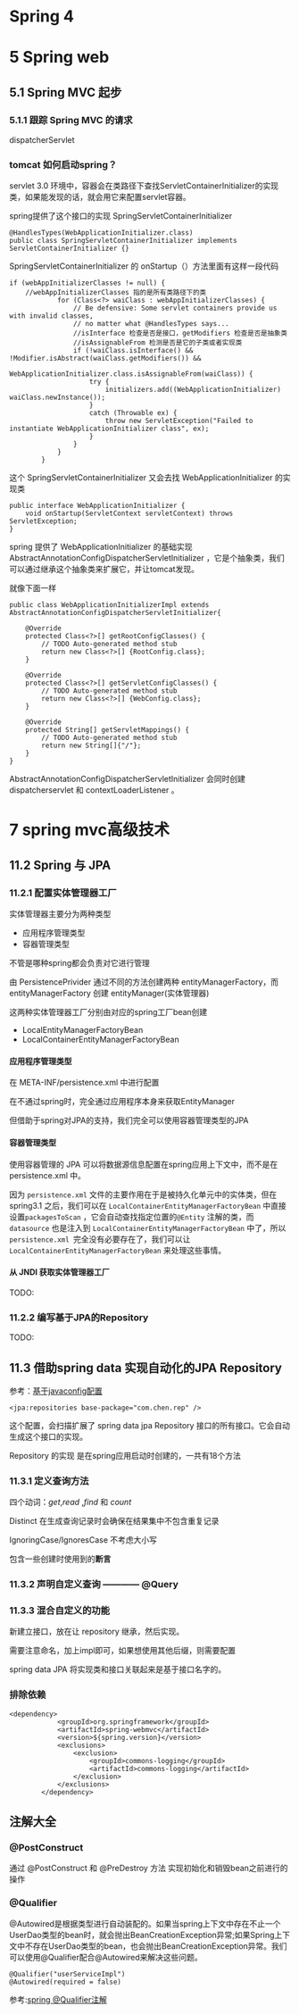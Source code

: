 # Spring 4

#  5 Spring web

## 5.1 Spring MVC 起步

### 5.1.1 跟踪 Spring MVC 的请求

dispatcherServlet

### tomcat 如何启动spring？

servlet 3.0 环境中，容器会在类路径下查找ServletContainerInitializer的实现类，如果能发现的话，就会用它来配置servlet容器。

spring提供了这个接口的实现 SpringServletContainerInitializer

```
@HandlesTypes(WebApplicationInitializer.class)
public class SpringServletContainerInitializer implements ServletContainerInitializer {}
```

SpringServletContainerInitializer 的 onStartup（）方法里面有这样一段代码
```
if (webAppInitializerClasses != null) {
    //webAppInitializerClasses 指的是所有类路径下的类
            for (Class<?> waiClass : webAppInitializerClasses) {
                // Be defensive: Some servlet containers provide us with invalid classes,
                // no matter what @HandlesTypes says...
                //isInterface 检查是否是接口，getModifiers 检查是否是抽象类
                //isAssignableFrom 检测是否是它的子类或者实现类
                if (!waiClass.isInterface() && !Modifier.isAbstract(waiClass.getModifiers()) &&
                        WebApplicationInitializer.class.isAssignableFrom(waiClass)) {
                    try {
                        initializers.add((WebApplicationInitializer) waiClass.newInstance());
                    }
                    catch (Throwable ex) {
                        throw new ServletException("Failed to instantiate WebApplicationInitializer class", ex);
                    }
                }
            }
        }

```

这个 SpringServletContainerInitializer 又会去找 WebApplicationInitializer 的实现类

```
public interface WebApplicationInitializer {
    void onStartup(ServletContext servletContext) throws ServletException;
}

```

spring 提供了 WebApplicationInitializer 的基础实现 AbstractAnnotationConfigDispatcherServletInitializer ，它是个抽象类，我们可以通过继承这个抽象类来扩展它，并让tomcat发现。

就像下面一样

```
public class WebApplicationInitializerImpl extends AbstractAnnotationConfigDispatcherServletInitializer{

    @Override
    protected Class<?>[] getRootConfigClasses() {
        // TODO Auto-generated method stub
        return new Class<?>[] {RootConfig.class};
    }

    @Override
    protected Class<?>[] getServletConfigClasses() {
        // TODO Auto-generated method stub
        return new Class<?>[] {WebConfig.class};
    }

    @Override
    protected String[] getServletMappings() {
        // TODO Auto-generated method stub
        return new String[]{"/"};
    }
}

```

AbstractAnnotationConfigDispatcherServletInitializer 会同时创建 dispatcherservlet 和 contextLoaderListener 。





# 7 spring mvc高级技术




## 11.2 Spring 与 JPA

### 11.2.1 配置实体管理器工厂

实体管理器主要分为两种类型

- 应用程序管理类型
- 容器管理类型

不管是哪种spring都会负责对它进行管理

由 PersistencePrivider 通过不同的方法创建两种 entityManagerFactory，而entityManagerFactory 创建 entityManager(实体管理器)

这两种实体管理器工厂分别由对应的spring工厂bean创建

- LocalEntityManagerFactoryBean
- LocalContainerEntityManagerFactoryBean


#### 应用程序管理类型

在 META-INF/persistence.xml 中进行配置

在不通过spring时，完全通过应用程序本身来获取EntityManager

但借助于spring对JPA的支持，我们完全可以使用容器管理类型的JPA


#### 容器管理类型

使用容器管理的 JPA 可以将数据源信息配置在spring应用上下文中，而不是在 persistence.xml 中。

因为 ```persistence.xml``` 文件的主要作用在于是被持久化单元中的实体类，但在spring3.1 之后，我们可以在 ```LocalContainerEntityManagerFactoryBean``` 中直接设置```packagesToScan``` ，它会自动查找指定位置的```@Entity``` 注解的类，而 ```datasource``` 也是注入到 ```LocalContainerEntityManagerFactoryBean``` 中了，所以 ```persistence.xml ```完全没有必要存在了，我们可以让 ```LocalContainerEntityManagerFactoryBean``` 来处理这些事情。




#### 从 JNDI 获取实体管理器工厂

TODO:


### 11.2.2 编写基于JPA的Repository

TODO:


## 11.3 借助spring data 实现自动化的JPA Repository

参考：[基于javaconfig配置](https://www.java-success.com/spring-javaconfig-configuration-and-transactionmanager/)

```
<jpa:repositories base-package="com.chen.rep" />

```

这个配置，会扫描扩展了 spring data jpa Repository 接口的所有接口。它会自动生成这个接口的实现。


Repository 的实现 是在spring应用启动时创建的，一共有18个方法

### 11.3.1 定义查询方法

四个动词：*get*,*read* ,*find* 和 *count*

Distinct 在生成查询记录时会确保在结果集中不包含重复记录

IgnoringCase/IgnoresCase 不考虑大小写

包含一些创建时使用到的**断言**


### 11.3.2 声明自定义查询 ———— @Query




### 11.3.3 混合自定义的功能


新建立接口，放在让 repository 继承，然后实现。

需要注意命名，加上impl即可，如果想使用其他后缀，则需要配置

spring data JPA 将实现类和接口关联起来是基于接口名字的。


### 排除依赖

```
<dependency>
            <groupId>org.springframework</groupId>
            <artifactId>spring-webmvc</artifactId>
            <version>${spring.version}</version>
            <exclusions>
                <exclusion>
                    <groupId>commons-logging</groupId>
                    <artifactId>commons-logging</artifactId>
                </exclusion>
            </exclusions>
        </dependency>
```






## 注解大全

### @PostConstruct

通过 @PostConstruct 和 @PreDestroy 方法 实现初始化和销毁bean之前进行的操作


###  @Qualifier

@Autowired是根据类型进行自动装配的。如果当spring上下文中存在不止一个UserDao类型的bean时，就会抛出BeanCreationException异常;如果Spring上下文中不存在UserDao类型的bean，也会抛出BeanCreationException异常。我们可以使用@Qualifier配合@Autowired来解决这些问题。

```
@Qualifier("userServiceImpl")
@Autowired(required = false)
```

参考:[spring @Qualifier注解](http://blog.csdn.net/clerk0324/article/details/25198457)







